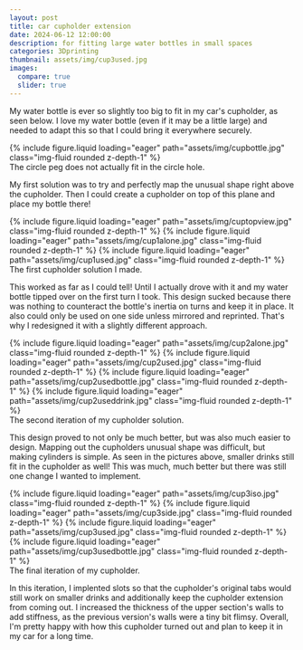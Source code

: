 ```yaml
---
layout: post
title: car cupholder extension
date: 2024-06-12 12:00:00
description: for fitting large water bottles in small spaces
categories: 3Dprinting
thumbnail: assets/img/cup3used.jpg
images:
  compare: true
  slider: true
---
```


My water bottle is ever so slightly too big to fit in my car's cupholder, as seen below. I love my water bottle (even if it may be a little large) and needed to adapt this so that I could bring it everywhere securely.

<div class="row">
    <div class="col-sm">
        {% include figure.liquid loading="eager" path="assets/img/cupbottle.jpg" class="img-fluid rounded z-depth-1" %}
    </div>
</div>
<div class="caption">
    The circle peg does not actually fit in the circle hole.
</div>

My first solution was to try and perfectly map the unusual shape right above the cupholder. Then I could create a cupholder on top of this plane and place my bottle there!

<swiper-container keyboard="true" navigation="true" pagination="true" pagination-clickable="true" pagination-dynamic-bullets="true" rewind="true">
  <swiper-slide>{% include figure.liquid loading="eager" path="assets/img/cuptopview.jpg" class="img-fluid rounded z-depth-1" %}</swiper-slide>
  <swiper-slide>{% include figure.liquid loading="eager" path="assets/img/cup1alone.jpg" class="img-fluid rounded z-depth-1" %}</swiper-slide>
  <swiper-slide>{% include figure.liquid loading="eager" path="assets/img/cup1used.jpg" class="img-fluid rounded z-depth-1" %}</swiper-slide>
</swiper-container>
<div class="caption">
    The first cupholder solution I made.
</div>

This worked as far as I could tell! Until I actually drove with it and my water bottle tipped over on the first turn I took. This design sucked because there was nothing to counteract the bottle's inertia on turns and keep it in place. It also could only be used on one side unless mirrored and reprinted. That's why I redesigned it with a slightly different approach.

<swiper-container keyboard="true" navigation="true" pagination="true" pagination-clickable="true" pagination-dynamic-bullets="true" rewind="true">
  <swiper-slide>{% include figure.liquid loading="eager" path="assets/img/cup2alone.jpg" class="img-fluid rounded z-depth-1" %}</swiper-slide>
  <swiper-slide>{% include figure.liquid loading="eager" path="assets/img/cup2used.jpg" class="img-fluid rounded z-depth-1" %}</swiper-slide>
  <swiper-slide>{% include figure.liquid loading="eager" path="assets/img/cup2usedbottle.jpg" class="img-fluid rounded z-depth-1" %}</swiper-slide>
  <swiper-slide>{% include figure.liquid loading="eager" path="assets/img/cup2useddrink.jpg" class="img-fluid rounded z-depth-1" %}</swiper-slide>
</swiper-container>
<div class="caption">
    The second iteration of my cupholder solution.
</div>

This design proved to not only be much better, but was also much easier to design. Mapping out the cupholders unusual shape was difficult, but making cylinders is simple. As seen in the pictures above, smaller drinks still fit in the cupholder as well! This was much, much better but there was still one change I wanted to implement.

<swiper-container keyboard="true" navigation="true" pagination="true" pagination-clickable="true" pagination-dynamic-bullets="true" rewind="true">
  <swiper-slide>{% include figure.liquid loading="eager" path="assets/img/cup3iso.jpg" class="img-fluid rounded z-depth-1" %}</swiper-slide>
  <swiper-slide>{% include figure.liquid loading="eager" path="assets/img/cup3side.jpg" class="img-fluid rounded z-depth-1" %}</swiper-slide>
  <swiper-slide>{% include figure.liquid loading="eager" path="assets/img/cup3used.jpg" class="img-fluid rounded z-depth-1" %}</swiper-slide>
  <swiper-slide>{% include figure.liquid loading="eager" path="assets/img/cup3usedbottle.jpg" class="img-fluid rounded z-depth-1" %}</swiper-slide>
</swiper-container>
<div class="caption">
    The final iteration of my cupholder.
</div>

In this iteration, I implented slots so that the cupholder's original tabs would still work on smaller drinks and additionally keep the cupholder extension from coming out. I increased the thickness of the upper section's walls to add stiffness, as the previous version's walls were a tiny bit flimsy. Overall, I'm pretty happy with how this cupholder turned out and plan to keep it in my car for a long time.